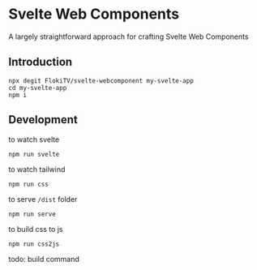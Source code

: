 # Svelte Web Components

A largely straightforward approach for crafting Svelte Web Components

## Introduction

```
npx degit FlokiTV/svelte-webcomponent my-svelte-app
cd my-svelte-app
npm i
```

## Development
to watch svelte
```
npm run svelte
```

to watch tailwind
```
npm run css
```

to serve `/dist` folder
```
npm run serve
```

to build css to js
```
npm run css2js
```

todo: build command